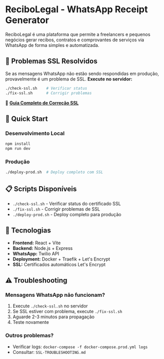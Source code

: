 # ReciboLegal - WhatsApp Receipt Generator

ReciboLegal é uma plataforma que permite a freelancers e pequenos negócios gerar recibos, contratos e comprovantes de serviços via WhatsApp de forma simples e automatizada.

## 🚨 Problemas SSL Resolvidos

Se as mensagens WhatsApp não estão sendo respondidas em produção, provavelmente é um problema de SSL. **Execute no servidor:**

```bash
./check-ssl.sh    # Verificar status
./fix-ssl.sh      # Corrigir problemas
```

📖 **[Guia Completo de Correção SSL](./CORRIGIR-SSL.md)**

## 🚀 Quick Start

### Desenvolvimento Local
```bash
npm install
npm run dev
```

### Produção
```bash
./deploy-prod.sh  # Deploy completo com SSL
```

## 📋 Scripts Disponíveis

- `./check-ssl.sh` - Verificar status do certificado SSL
- `./fix-ssl.sh` - Corrigir problemas de SSL 
- `./deploy-prod.sh` - Deploy completo para produção

## 🔧 Tecnologias

- **Frontend:** React + Vite
- **Backend:** Node.js + Express
- **WhatsApp:** Twilio API
- **Deployment:** Docker + Traefik + Let's Encrypt
- **SSL:** Certificados automáticos Let's Encrypt

## ⚠️ Troubleshooting

### Mensagens WhatsApp não funcionam?
1. Execute `./check-ssl.sh` no servidor
2. Se SSL estiver com problema, execute `./fix-ssl.sh`
3. Aguarde 2-3 minutos para propagação
4. Teste novamente

### Outros problemas?
- Verificar logs: `docker-compose -f docker-compose.prod.yml logs`
- Consultar: `SSL-TROUBLESHOOTING.md`
